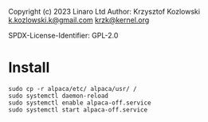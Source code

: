 Copyright (c) 2023 Linaro Ltd
Author: Krzysztof Kozlowski <k.kozlowski.k@gmail.com>
                            <krzk@kernel.org>

SPDX-License-Identifier: GPL-2.0

# Install

    sudo cp -r alpaca/etc/ alpaca/usr/ /
    sudo systemctl daemon-reload
    sudo systemctl enable alpaca-off.service
    sudo systemctl start alpaca-off.service
